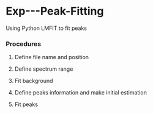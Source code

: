 # Exp---Peak-Fitting
Using Python LMFIT to fit peaks

### Procedures
1. Define file name and position

2. Define spectrum range

3. Fit background

4. Define peaks information and make initial estimation

5. Fit peaks
